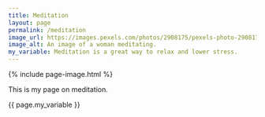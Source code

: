 ```yaml
---
title: Meditation
layout: page
permalink: /meditation
image_url: https://images.pexels.com/photos/2908175/pexels-photo-2908175.jpeg?auto=compress&cs=tinysrgb&w=1260&h=750&dpr=2
image_alt: An image of a woman meditating.
my_variable: Meditation is a great way to relax and lower stress.
---
```

{% include page-image.html %}
<p> This is my page on meditation. </p>
{{ page.my_variable }}